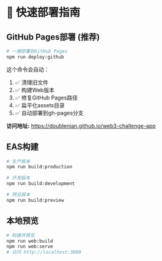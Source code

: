 # 🚀 快速部署指南

## GitHub Pages部署 (推荐)

```bash
# 一键部署到GitHub Pages
npm run deploy:github
```

这个命令会自动：
1. ✅ 清理旧文件
2. ✅ 构建Web版本  
3. ✅ 修复GitHub Pages路径
4. ✅ 扁平化assets目录
5. ✅ 自动部署到gh-pages分支

**访问地址:** https://doublenian.github.io/web3-challenge-app

## EAS构建

```bash
# 生产版本
npm run build:production

# 开发版本  
npm run build:development

# 预览版本
npm run build:preview
```

## 本地预览

```bash
# 构建并预览
npm run web:build
npm run web:serve
# 访问 http://localhost:3000
```
